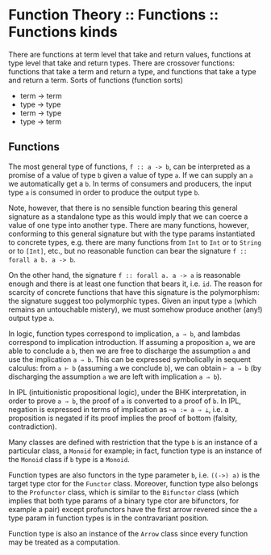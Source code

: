 # Function Theory :: Functions :: Functions kinds


There are functions at term level that take and return values, functions at type level that take and return types. There are crossover functions: functions that take a term and return a type, and functions that take a type and return a term.
Sorts of functions (function sorts)
- term -> term
- type -> type
- term -> type
- type -> term

## Functions

The most general type of functions, `f :: a -> b`, can be interpreted as a promise of a value of type `b` given a value of type `a`. If we can supply an `a` we automatically get a `b`. In terms of consumers and producers, the input type `a` is consumed in order to produce the output type `b`.

Note, however, that there is no sensible function bearing this general signature as a standalone type as this would imply that we can coerce a value of one type into another type. There are many functions, however, conforming to this general signature but with the type params instantiated to concrete types, e.g. there are many functions from `Int` to `Int` or to `String` or to `[Int]`, etc., but no reasonable function can bear the signature `f :: forall a b. a -> b`.

On the other hand, the signature `f :: forall a. a -> a` is reasonable enough and there is at least one function that bears it, i.e. `id`. The reason for scarcity of concrete functions that have this signature is the polymorphism: the signature suggest too polymorphic types. Given an input type `a` (which remains an untouchable mistery), we must somehow produce another (any!) output type `a`.



In logic, function types correspond to implication, `a ⇒ b`, and lambdas correspond to implication introduction. If assuming a proposition `a`, we are able to conclude a `b`, then we are free to discharge the assumption `a` and use the implication `a ⇒ b`. This can be expressed symbolically in sequent calculus: from `a ⊢ b` (assuming `a` we conclude `b`), we can obtain `⊢ a ⇒ b` (by discharging the assumption `a` we are left with implication `a ⇒ b`).

In IPL (intuitionistic propositional logic), under the BHK interpretation, in order to prove `a ⇒ b`, the proof of `a` is converted to a proof of `b`. In IPL, negation is expressed in terms of implication as `¬a := a ⇒ ⊥`, i.e. a proposition is negated if its proof implies the proof of bottom (falsity, contradiction).

Many classes are defined with restriction that the type `b` is an instance of a particular class, a `Monoid` for example; in fact, function type is an instance of the `Monoid` class if `b` type is a `Monoid`.

Function types are also functors in the type parameter `b`, i.e. `((->) a)` is the target type ctor for the `Functor` class. Moreover, function type also belongs to the `Profunctor` class, which is similar to the `Bifunctor` class (which implies that both type params of a binary type ctor are bifunctors, for example a pair) except profunctors have the first arrow revered since the `a` type param in function types is in the contravariant position.

Function type is also an instance of the `Arrow` class since every function may be treated as a computation.
